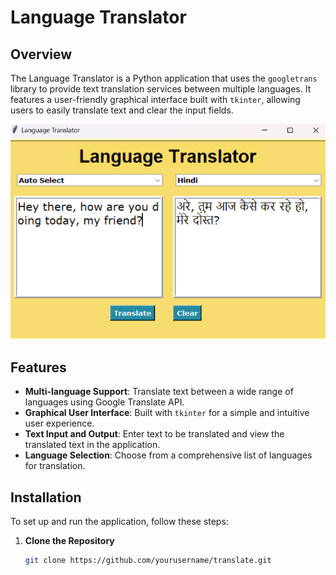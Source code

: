 # Language Translator

## Overview

The Language Translator is a Python application that uses the `googletrans` library to provide text translation services between multiple languages. It features a user-friendly graphical interface built with `tkinter`, allowing users to easily translate text and clear the input fields.

![Language Translator Screenshot](img.png)


## Features

- **Multi-language Support**: Translate text between a wide range of languages using Google Translate API.
- **Graphical User Interface**: Built with `tkinter` for a simple and intuitive user experience.
- **Text Input and Output**: Enter text to be translated and view the translated text in the application.
- **Language Selection**: Choose from a comprehensive list of languages for translation.

## Installation

To set up and run the application, follow these steps:

1. **Clone the Repository**

   ```bash
   git clone https://github.com/yourusername/translate.git
